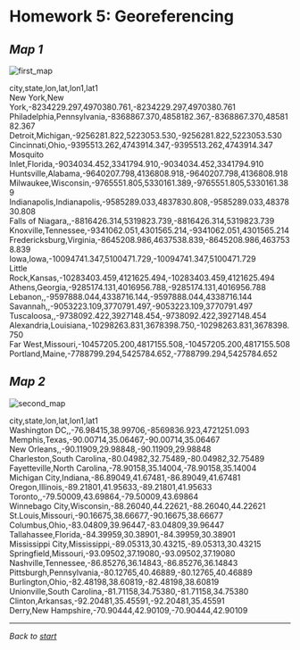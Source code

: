 # Homework 5: Georeferencing

## *Map 1*

![first_map](https://user-images.githubusercontent.com/48948770/56905188-0f914100-6aa0-11e9-9438-eef2c027280f.jpeg)

city,state,lon,lat,lon1,lat1  
New York,New York,-8234229.297,4970380.761,-8234229.297,4970380.761  
Philadelphia,Pennsylvania,-8368867.370,4858182.367,-8368867.370,4858182.367  
Detroit,Michigan,-9256281.822,5223053.530,-9256281.822,5223053.530  
Cincinnati,Ohio,-9395513.262,4743914.347,-9395513.262,4743914.347  
Mosquito Inlet,Florida,-9034034.452,3341794.910,-9034034.452,3341794.910  
Huntsville,Alabama,-9640207.798,4136808.918,-9640207.798,4136808.918  
Milwaukee,Wisconsin,-9765551.805,5330161.389,-9765551.805,5330161.389  
Indianapolis,Indianapolis,-9585289.033,4837830.808,-9585289.033,4837830.808  
Falls of Niagara,,-8816426.314,5319823.739,-8816426.314,5319823.739  
Knoxville,Tennessee,-9341062.051,4301565.214,-9341062.051,4301565.214  
Fredericksburg,Virginia,-8645208.986,4637538.839,-8645208.986,4637538.839  
Iowa,Iowa,-10094741.347,5100471.729,-10094741.347,5100471.729  
Little Rock,Kansas,-10283403.459,4121625.494,-10283403.459,4121625.494  
Athens,Georgia,-9285174.131,4016956.788,-9285174.131,4016956.788  
Lebanon,,-9597888.044,4338716.144,-9597888.044,4338716.144  
Savannah,,-9053223.109,3770791.497,-9053223.109,3770791.497  
Tuscaloosa,,-9738092.422,3927148.454,-9738092.422,3927148.454  
Alexandria,Louisiana,-10298263.831,3678398.750,-10298263.831,3678398.750  
Far West,Missouri,-10457205.200,4817155.508,-10457205.200,4817155.508  
Portland,Maine,-7788799.294,5425784.652,-7788799.294,5425784.652  

## *Map 2*

![second_map](https://user-images.githubusercontent.com/48948770/56905433-7a427c80-6aa0-11e9-8f94-997e565a87fd.jpeg)

city,state,lon,lat,lon1,lat1  
Washington DC,,-76.98415,38.99706,-8569836.923,4721251.093  
Memphis,Texas,-90.00714,35.06467,-90.00714,35.06467  
New Orleans,,-90.11909,29.98848,-90.11909,29.98848  
Charleston,South Carolina,-80.04982,32.75489,-80.04982,32.75489  
Fayetteville,North Carolina,-78.90158,35.14004,-78.90158,35.14004  
Michigan City,Indiana,-86.89049,41.67481,-86.89049,41.67481  
Oregon,Illinois,-89.21801,41.95633,-89.21801,41.95633  
Toronto,,-79.50009,43.69864,-79.50009,43.69864  
Winnebago City,Wisconsin,-88.26040,44.22621,-88.26040,44.22621  
St.Louis,Missouri,-90.16675,38.66677,-90.16675,38.66677  
Columbus,Ohio,-83.04809,39.96447,-83.04809,39.96447  
Tallahassee,Florida,-84.39959,30.38901,-84.39959,30.38901  
Mississippi City,Mississippi,-89.05313,30.43215,-89.05313,30.43215  
Springfield,Missouri,-93.09502,37.19080,-93.09502,37.19080  
Nashville,Tennessee,-86.85276,36.14843,-86.85276,36.14843  
Pittsburgh,Pennsylvania,-80.12765,40.46889,-80.12765,40.46889  
Burlington,Ohio,-82.48198,38.60819,-82.48198,38.60819  
Unionville,South Carolina,-81.71158,34.75380,-81.71158,34.75380  
Clinton,Arkansas,-92.20481,35.45591,-92.20481,35.45591  
Derry,New Hampshire,-70.90444,42.90109,-70.90444,42.90109  

****

_Back to [start](https://elisabethluif.github.io/)_
